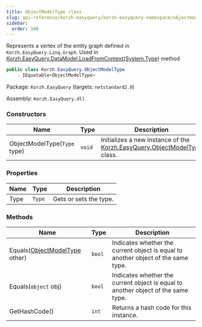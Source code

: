 ```yaml
---
title: ObjectModelType class
slug: api-reference/korzh-easyquery/korzh-easyquery-namespace/objectmodeltype-class
sidebar:
  order: 100
---
```


Represents a vertex of the entity graph defined in `Korzh.EasyQuery.Linq.Graph`.  Used in [Korzh.EasyQuery.DataModel.LoadFromContext(System.Type)](///easyquery/docs/api-reference/korzh-easyquery/korzh-easyquery-namespace/datamodel-class) method
```csharp
public class Korzh.EasyQuery.ObjectModelType
    : IEquatable<ObjectModelType>

```
Package: `Korzh.EasyQuery` (targets: `netstandard2.0`)

Assembly: `Korzh.EasyQuery.dll`

### Constructors

| Name | Type | Description | 
| --- | --- | --- | 
| ObjectModelType(`Type` type) | `void` | Initializes a new instance of the [Korzh.EasyQuery.ObjectModelType](///easyquery/docs/api-reference/korzh-easyquery/korzh-easyquery-namespace/objectmodeltype-class) class. | 


### Properties

| Name | Type | Description | 
| --- | --- | --- | 
| Type | `Type` | Gets or sets the type. | 


### Methods

| Name | Type | Description | 
| --- | --- | --- | 
| Equals([ObjectModelType](///easyquery/docs/api-reference/korzh-easyquery/korzh-easyquery-namespace/objectmodeltype-class) other) | `bool` | Indicates whether the current object is equal to another object of the same type. | 
| Equals(`object` obj) | `bool` | Indicates whether the current object is equal to another object of the same type. | 
| GetHashCode() | `int` | Returns a hash code for this instance. |
